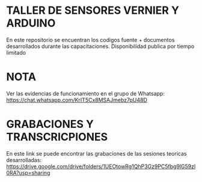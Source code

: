 # TALLER DE SENSORES VERNIER Y ARDUINO
En este repositorio se encuentran los codigos fuente + documentos desarrollados durante las capacitaciones. Disponibilidad publica por tiempo limitado

# NOTA
Ver las evidencias de funcionamiento en el grupo de Whatsapp: https://chat.whatsapp.com/KrIT5Cx8MSAJmebz7pU48D 

# GRABACIONES Y TRANSCRICPIONES
En este link se puede encontrar las grabaciones de las sesiones teoricas desarrolladas: https://drive.google.com/drive/folders/1UEOtowRg1QhP3Gz9PC5fbg9lG59zl0RA?usp=sharing  
